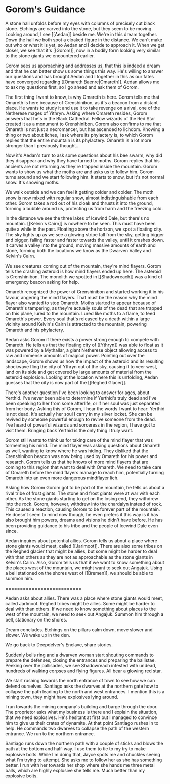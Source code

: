 # Gorom's Guidance

A stone hall unfolds before my eyes with columns of precisely cut black stone. Etchings are carved into the stone, but they seem to be moving. Looking around, I see [[Aedan]] beside me. We're in this dream together. Down the hall we both spot a cloaked figure in the distance. We can't make out who or what it is yet, so Aedan and I decide to approach it. When we get closer, we see that it's [[Gorom]], now in a bodily form looking very similar to the stone giants we encountered earlier.

Gorom sees us approaching and addresses us, that this is indeed a dream and that he can better show us some things this way. He's willing to answer our questions and has brought Aedan and I together in this as our fates have converged regarding [[Omareth Baenre|Omareth]]. Aedan allows me to ask my questions first, so I go ahead and ask them of Gorom. 

The first thing I want to know, is why Omareth is here. Gorom tells me that Omareth is here because of Crenshinibon, as it's a beacon from a distant place. He wants to study it and use it to take revenge on a rival, one of the Netherese mages of Yithryn. Asking where Omareth resides, Gorom answers that he's in the Black Cathedral. Fellow wizards of the Red Star created it as a monument to Crenshinibon. Gorom also confirms to me that Omareth is not just a necromancer, but has ascended to lichdom. Knowing a thing or two about liches, I ask where its phylactery is, to which Gorom replies that the entire mountain is its phylactery. Omareth is a lot more stronger than I previously thought...

Now it's Aedan's turn to ask some questions about his bee swarm, why did they disappear and why they have turned to moths. Gorom replies that his ancients are not returning as they're trapped inside the mountain. Gorom wants to show us what the moths are and asks us to follow him. Gorom turns around and we start following him. It starts to snow, but it's not normal snow. It's snowing moths.

We walk outside and we can feel it getting colder and colder. The moth snow is now mixed with regular snow, almost indistinguishable from each other. Gorom takes a rod out of his cloak and thrusts it into the ground, forming a bubble around us, protecting us from harm and the freezing cold.

In the distance we see the three lakes of Icewind Dale, but there's no mountain. [[Kelvin's Cairn]] is nowhere to be seen. This must have been quite a while in the past. Floating above the horizon, we spot a floating city. The sky lights up as we see a glowing stripe fall from the sky, getting bigger and bigger, falling faster and faster towards the valley, until it crashes down. It carves a valley into the ground, moving massive amounts of earth and stone, forming both the locations we know as the Dwarven Valley and Kelvin's Cairn.

We see creatures coming out of the mountain, they're mind flayers. Gorom tells the crashing asteroid is how mind flayers ended up here. The asteroid is Crenshinibon. The monolith we spotted in [[Shadowreach]] was a kind of emergency beacon asking for help.

Omareth recognized the power of Crenshinibon and started working it in his favour, angering the mind flayers. That must be the reason why the mind flayer also wanted to stop Omareth. Moths started to appear because of Omareth's tampering, as they're actually souls of the dead that are trapped on this plane, lured to the mountain. Lured like moths to a flame, to feed Omareth's power. Every soul that's released by a death within a large vicinity around Kelvin's Cairn is attracted to the mountain, powering Omareth and his phylactery.

Aedan asks Gorom if there exists a power strong enough to compete with Omareth. He tells us that the floating city of [[Ythryn]] was able to float as it was powered by a Mythallar, a giant Netherese object allowing access to raw and immense amounts of magical power. Pointing out over the landscape, Gorom shows us how the impact of the asteroid and its resulting shockwave fling the city of Ythryn out of the sky, causing it to veer west, land on its side and get covered by large amounts of material from the asteroid explosion. Looking at the location where this is unfolding, Aedan guesses that the city is now part of the [[Reghed Glacer]].

There's another question I've been looking to answer for ages, about Yerthid. I've never been able to determine if Yerthid's truly dead and I've been speaking to her from some afterlife, or if her soul was just separated from her body. Asking this of Gorom, I hear the words I want to hear: Yerthid is not dead. It's actually her soul I carry in my silver locket. She can be revived by someone powerful enough to revive someone from the dead. I've heard of powerful wizards and sorceress in the region, I have got to visit them. Bringing back Yerthid is the only thing I truly want.

Gorom still wants to think us for taking care of the mind flayer that was tormenting his mind. The mind flayer was asking questions about Omareth as well, wanting to know where he was hiding. They disliked that the Crenshinibon beacon was now being used by Omareth for his power and research. Gorom tells us that he knows of more mind flayers that are coming to this region that want to deal with Omareth. We need to take care of Omareth before the mind flayers manage to reach him, potentially turning Omareth into an even more dangerous mindflayer lich.

Asking how Gorom Gorom got to be part of the mountain, he tells us about a rival tribe of frost giants. The stone and frost giants were at war with each other. As the stone giants starting to get on the losing end, they withdrew into the rock. Gorom, however, withdrew into the chardalyn instead of rock. This caused a reaction, causing Gorom to be forever part of the mountain. He doesn't seem to mind now though, he even prefers it this way is it has also brought him powers, dreams and visions he didn't have before. He has been providing guidance to his tribe and the people of Icewind Dale even since.

Aedan inquires about potential allies. Gorom tells us about a place where stone giants would meet, called [[Jarlmoot]]. There are also some tribes on the Reghed glacier that might be allies, but some might be harder to deal with than others as they are not as approachable as the stone giants in Kelvin's Cairn. Also, Gorom tells us that if we want to know something about the places west of the mountain, we might want to seek out Angajuk. Using a bell stationed on the shores west of [[Bremen]], we should be able to summon him.

==========================

Aedan asks about allies. There was a place where stone giants would meet, called Jarlmoot. Reghed tribes might be allies. Some might be harder to deal with than others. If we need to know something about places to the west of the mountain, we need to seek out Angajuk. Summon him through a bell, stationary on the shores.

Dream concludes. Etchings on the pillars calm down, move slower and slower. We wake up in the den.

We go back to Deepdelver's Enclave, share stories.

Suddenly bells ring and a dwarven woman start shouting commands to prepare the defenses, closing the entrances and preparing the ballistae. Peeking over the pallisades, we see Shadowreach infested with undead, hundreds of walking corpses and flying figures. All bear a glowing red star.

We start rushing towards the north entrance of town to see how we can defend ourselves. Santiago asks the dwarves at the northern gate how to collapse the path leading to the north and west entrances. I mention this is a mining town, they might have explosives lying around. 

I run towards the mining company's building and barge through the door. The proprietor asks what my business is there and I explain the situation, that we need explosives. He's hesitant at first but I managed to convince him to give us their crates of dynamite. At that point Santiago rushes in to help. He commands two dwarves to collapse the path of the western entrance. We run to the northern entrance.

Santiago runs down the northern path with a couple of sticks and blows the path at the bottom and half-way. I use them to tie to my try to make explosive bolts. While I'm doing that, Jayce spots me and chuckles seeing what I'm trying to attempt. She asks me to follow her as she has something better. I run with her towards her shop where she hands me three metal balls, which are highly explosive she tells me. Much better than my explosive bolts.